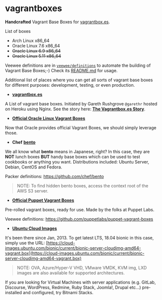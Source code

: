 vagrantboxes
============

**Handcrafted** Vagrant Base Boxes for [vagrantbox.es](http://vagrantbox.es).

List of boxes

- Arch Linux x86_64
- Oracle Linux 7.6 x86_64
- ~~Oracle Linux 6.9 x86_64~~
- ~~Oracle Linux 5.11 x86_64~~

Veewee definitions are in [`veewee/definitions`](https://github.com/terrywang/vagrantboxes/tree/master/veewee/definitions) to automate the building of Vagrant Base Boxes;-) Check its [README.md](https://github.com/terrywang/vagrantboxes/blob/master/veewee/README.md) for usage.

Additional list of places where you can get all sorts of vagrant base boxes for different purposes: development, testing, or even production.

- [**vagrantbox.es**](http://vagrantbox.es)

 A List of vagrant base boxes. Initiated by Gareth Rushgrove `@garethr` hosted on Heroku using Nginx. See the story here: [**The Vagrantbox.es Story**](http://www.morethanseven.net/2012/07/01/The-vagrantbox.es-story/).

- [**Official Oracle Linux Vagrant Boxes**](https://yum.oracle.com/boxes)

Now that Oracle provides official Vagrant Boxes, we should simply leverage those.

- **Chef** [**bento**](https://github.com/chef/bento)

 We all know what **bento** means in Japanese, right? In this case, they are **NOT** lunch boxes **BUT** handy base boxes which can be used to test cookbooks or anything you want. Distributions included: Ubuntu Server, Debian, CentOS and Fedora.

 Packer definitions: https://github.com/chef/bento
 
 > NOTE: To find hidden bento boxes, access the context root of the AWS S3 server.

- [**Official Puppet Vagrant Boxes**](https://app.vagrantup.com/puppetlabs)
 
 Pre-rolled vagrant boxes, ready for use. Made by the folks at Puppet Labs.
 
 Veewee definitions: https://github.com/puppetlabs/puppet-vagrant-boxes

- [**Ubuntu Cloud Images**](https://cloud-images.ubuntu.com)

 It's been there since Jan, 2013. To get latest LTS, 18.04 bionic in this case, simply use the URL: [https://cloud-images.ubuntu.com/bionic/current/bionic-server-cloudimg-amd64-vagrant.box](https://cloud-images.ubuntu.com/bionic/current/bionic-server-cloudimg-amd64-vagrant.box)

> NOTE: OVA, Azure/Hyper-V VHD, VMware VMDK, KVM img, LXD images are also available for supported architectures.
 
If you are looking for Virtual Machines with server applications (e.g. GitLab, Discourse, WordPress, Redmine, Ruby Stack, Joomla!, Drupal etc…) pre-installed and configured, try Bitnami Stacks.
